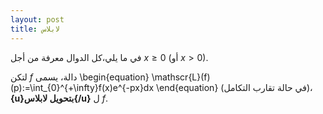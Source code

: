 ```yaml
---
layout: post
title: لابلاس
---
```





في ما يلي،كل الدوال معرفة  من أجل $x\geq 0$ (أو $x>0$).

لتكن $f$ دالة، يسمى
\begin{equation}
\mathscr{L}(f)(p):=\int_{0}^{+\infty}f(x)e^{-px}dx
\end{equation}
 (في حالة تقارب التكامل)، 
**{u}بتحويل لابلاس{/u}**  ل $f$.


<div class="sage">
  <script type="text/x-sage">
x,s = var("x,s")
f = x^2*exp(x) - sin(x)
f.laplace(x,s)
  </script>
</div>
